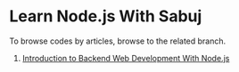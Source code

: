 # Learn Node.js With Sabuj
To browse codes by articles, browse to the related branch.

1. [Introduction to Backend Web Development With Node.js](https://github.com/SabujXi/Learn-Node.js-with-Sabuj/tree/001_intro_backend_js)

